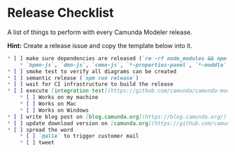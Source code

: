 # Release Checklist

A list of things to perform with every Camunda Modeler release.

__Hint:__ Create a release issue and copy the template below into it.


```markdown
* [ ] make sure dependencies are released (`rm -rf node_modules && npm i && npm run all` works)
    * `bpmn-js`, `dmn-js`, `cmmn-js`, `*-properties-panel`, `*-moddle`, ...
* [ ] smoke test to verify all diagrams can be created
* [ ] semantic release (`npm run release`)
* [ ] wait for CI infrastructure to build the release
* [ ] execute [integration test](https://github.com/camunda/camunda-modeler/blob/master/docs/.project/INTEGRATION_TEST.md) on [released artifacts](https://camunda.org/release/camunda-modeler/)
    * [ ] Works on my machine
    * [ ] Works on Mac
    * [ ] Works on Windows
* [ ] write blog post on [blog.camunda.org](https://blog.camunda.org/)
* [ ] update download version on [camunda.org](https://github.com/camunda/camunda.org-new/blob/master/inc/config.php)
* [ ] spread the word
    * [ ] `@alle` to trigger customer mail
    * [ ] tweet
```
